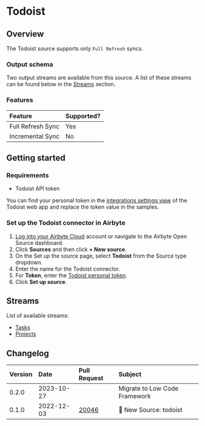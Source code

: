 # Todoist

## Overview

The Todoist source supports only `Full Refresh` syncs.

### Output schema

Two output streams are available from this source. A list of these streams can be found below in the [Streams](todoist.md#streams) section.

### Features

| Feature           | Supported? |
|:------------------|:-----------|
| Full Refresh Sync | Yes        |
| Incremental Sync  | No         |

## Getting started

### Requirements

* Todoist API token

You can find your personal token in the [integrations settings view](https://todoist.com/prefs/integrations) of the Todoist web app and replace the token value in the samples.


### Set up the Todoist connector in Airbyte

1. [Log into your Airbyte Cloud](https://cloud.airbyte.io/workspaces) account or navigate to the Airbyte Open Source dashboard.
2. Click **Sources** and then click **+ New source**.
3. On the Set up the source page, select **Todoist** from the Source type dropdown.
4. Enter the name for the Todoist connector.
5. For **Token**, enter the [Todoist personal token](https://todoist.com/app/settings/integrations/).
6. Click **Set up source**.

## Streams

List of available streams:

* [Tasks](https://developer.todoist.com/rest/v2/#tasks)
* [Projects](https://developer.todoist.com/rest/v2/#projects)

## Changelog

| Version | Date       | Pull Request                                               | Subject                                         |
|:--------|:-----------|:-----------------------------------------------------------|:------------------------------------------------|
| 0.2.0 | 2023-10-27 | [](https://github.com/airbytehq/airbyte/pull/) | Migrate to Low Code Framework |
| 0.1.0   | 2022-12-03 | [20046](https://github.com/airbytehq/airbyte/pull/20046)   | 🎉 New Source: todoist                           |
